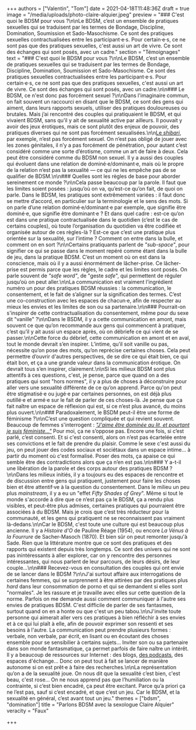 +++
authors = ["Valentin", "Tom"]
date = 2021-04-18T11:48:36Z
draft = true
image = "/media/uploads/photo-claire-alquier.jpeg"
preview = "### C'est quoi le BDSM pour vous ?\n\nLe BDSM, c’est un ensemble de pratiques sexuelles qui se traduisent par les termes de Bondage, Discipline, Domination, Soumission et Sado-Masochisme. Ce sont des pratiques sexuelles contractualisées entre les participant·e·s. Pour certain·e·s, ce ne sont pas que des pratiques sexuelles, c'est aussi un art de vivre. Ce sont des échanges qui sont posés, avec un cadre."
section = "Témoignages"
text = "### C'est quoi le BDSM pour vous ?\n\nLe BDSM, c’est un ensemble de pratiques sexuelles qui se traduisent par les termes de Bondage, Discipline, Domination, Soumission et Sado-Masochisme. Ce sont des pratiques sexuelles contractualisées entre les participant·e·s. Pour certain·e·s, ce ne sont pas que des pratiques sexuelles, c'est aussi un art de vivre. Ce sont des échanges qui sont posés, avec un cadre.\n\n### Le BDSM, ce n'est donc pas forcément sexuel ?\n\nDans l'imaginaire commun, on fait souvent un raccourci en disant que le BDSM, ce sont des gens qui aiment, dans leurs rapports sexuels, utiliser des pratiques douloureuses ou brutales. Mais j’ai rencontré des couples qui pratiquaient le BDSM, et qui vivaient BDSM, sans qu’il y ait de sexualité active par ailleurs. Il pouvait y avoir des jeux érotiques, mais ce sont plutôt des enjeux de pouvoir, des pratiques diverses qui ne sont pas forcément sexualisées.\n\n[Le _shibari_](https://lepointq.com/articles/21-03/dessine-moi-un-fantasme/), par exemple, n’est pas forcément sexuel. On n’est pas obligé de jouer avec les zones génitales, il n’y a pas forcément de pénétration, pour autant c’est considéré comme une sorte d’érotisme, comme un art de faire à deux. Cela peut être considéré comme du BDSM non sexuel. Il y a aussi des couples qui évoluent dans une relation de dominé·e/dominant·e, mais où le propre de la relation n’est pas la sexualité — ce qui ne les empêche pas de se qualifier de BDSM.\n\n### Quelles sont les règles de base pour aborder sereinement ce monde ?\n\nCela passe beaucoup par la parole. Il faut que les limites soient posées : jusqu’où on va, qu’est-ce qu’on fait, de quoi on parle. Dans le BDSM, les pratiques sont extrêmement variées : il faut donc se mettre d’accord, en particulier sur la terminologie et le sens des mots. Si on parle d’une relation dominé·e/dominant·e par exemple, que signifie être dominé·e, que signifie être dominant·e ? Et dans quel cadre : est-ce qu’on est dans une pratique contractualisée dans le quotidien (c’est le cas de certains couples), où toute l’organisation du quotidien va être codifiée et organisée autour de ces règles-là ? Est-ce que c’est une pratique plus orientée sur la sexualité, sur l’intime ? Comment on entre dans la bulle, et comment on en sort ?\n\nCertains pratiquants parlent de _\"sub-space\"_, pour signifier ce qui se passe dans le moment repéré comme étant dans la bulle de jeu, dans la pratique BDSM. C’est un moment où on est dans la conscience, mais où il y a aussi énormément de lâcher-prise. Ce lâcher-prise est permis parce que les règles, le cadre et les limites sont posés. On parle souvent de _\"safe word\"_, de \"geste _safe_\", qui permettent de réguler jusqu’où on peut aller.\n\nLa communication est vraiment l’ingrédient numéro un pour des pratiques BDSM réussies : la communication, le consentement, et le fait de s’aligner sur la signification des termes. C’est une co-construction avec les espaces de chacun·e, afin de respecter au mieux les envies et les limites de son ou sa partenaire.\n\n### Pourrait-on s'inspirer de cette contractualisation du consentement, même pour du sexe dit \"vanille\" ?\n\nDans le BSDM, il y a cette communication en amont, mais souvent ce que qu’on recommande aux gens qui commencent à pratiquer, c’est qu’il y ait aussi un espace après, où on débriefe ce qui vient de se passer.\n\nCette force du débrief, cette communication en amont et en aval, tout le monde devrait s’en inspirer. L’intime, qu’il soit vanille ou pas, nécessite qu’on pose des mots, qu’on reprécise certaines choses. Cela peut permettre d’ouvrir d'autres perspectives, de se dire ce qui était bien, ce qui était bon, et ça a une grande valeur dans la communication érotique. On devrait tous s’en inspirer, clairement.\n\nSi les milieux BDSM sont plus attentifs à ces questions, c'est, je pense, parce que quand on a des pratiques qui sont \"hors normes\", il y a plus de choses à déconstruire pour aller vers une sexualité différente de ce qu’on apprend. Parce qu'on peut être stigmatisé·e ou jugé·e par certaines personnes, on est déjà plus outillé·e et armé·e sur le fait de parler de ces choses-là. Je pense que ça fait naître un espace de réflexion qui est, si ce n’est plus avancé, du moins plus ouvert.\n\n### Paradoxalement, le BSDM peut-il être une forme de féminisme ?\n\nC’est une question compliquée et qui revient souvent. Beaucoup de femmes s'interrogent : [_\"J'aime être dominée au lit, et pourtant je suis féministe...\"_](https://lepointq.com/articles/20-12/si-j-aime-etre-dominee-par-un-homme-au-lit-suis-je-antifeministe/) Pour moi, ça ne s’oppose pas. Encore une fois, si c’est parlé, c’est consenti. Et si c'est consenti, alors on n’est pas écartelée entre ses convictions et le fait de prendre du plaisir. Comme le sexe c'est aussi du jeu, on peut jouer des codes sociaux et sociétaux dans un espace intime... à partir du moment où c'est formalisé. Poser des mots, ça apaise ce qui semble être des contradictions alors que ça n’en est pas.\n\n### Y a-t-il une libération de la parole et des corps autour des pratiques BDSM ?\n\nDans les milieux initiés, il y a toujours eu des espaces de rencontre et de discussion entre gens qui pratiquent, justement pour faire les choses bien et être attentif·ve à la question du consentement. Dans le milieu un peu plus _mainstream_, il y a eu un \"effet _Fifty Shades of Grey_\". Même si tout le monde s'accorde à dire que ce n’est pas ça le BDSM, ça a rendu plus visibles, et peut-être plus admises, certaines pratiques qui pourraient être associées à du BDSM. Mais je crois que c’est très réducteur pour la communauté, et les gens qui pratiquent ne se reconnaissent pas vraiment là-dedans.\n\nCar le BDSM, c'est toute une culture qui est beaucoup plus ancienne. Il y a _Histoire d'O_ de Pauline Réage (1954), ou encore _La Vénus à la Fourrure_ de Sacher-Masoch (1870). Et bien sûr on peut remonter jusqu'à Sade. Rien que la littérature montre que ce sont des pratiques et des rapports qui existent depuis très longtemps. Ce sont des univers qui ne sont pas inintéressants à aller explorer, car on y rencontre des personnes intéressantes, qui nous parlent de leur parcours, de leurs désirs, de leur couple...\n\n### Recevez-vous en consultation des couples qui ont envie de se lancer dans le BDSM ?\n\nJ'ai surtout affaire aux interrogations de certaines femmes, qui se surprennent à être attirées par des pratiques plus _hard_ dans leur consommation de porno et qui se demandent si elles sont \"normales\". Je les rassure et je travaille avec elles sur cette question de la norme. Parfois on me demande aussi comment communiquer à l'autre ses envies de pratiques BDSM. C'est difficile de parler de ses fantasmes, surtout quand on en a honte ou que c'est un peu tabou.\n\nJ'invite toute personne qui aimerait aller vers ces pratiques à bien réfléchir à ses envies et à ce qui lui plaît à elle, afin de pouvoir exprimer son ressenti et ses besoins à l'autre. La communication peut prendre plusieurs formes : verbale, non verbale, par écrit, en lisant ou en écoutant des choses ensemble pour se sensibilier à certains sujets... Inviter son ou sa partenaire dans son monde fantasmatique, ça permet parfois de faire naître un intérêt. Il y a beaucoup de ressources sur Internet : des blogs, [des podcasts](https://www.arteradio.com/son/615936/la_bande_sm), des espaces d'échange... Donc on peut tout à fait se lancer de manière autonome si on est prêt·e à faire des recherches.\n\nLa représentation qu’on a de la sexualité joue. On nous dit que la sexualité c’est bien, c'est beau, c'est rose... On ne nous apprend pas que l’humiliation ou la contrainte, si c’est bien encadré, ça peut être excitant. Parce qu’a priori ça ne l’est pas, sauf si c’est encadré, et que c’est un jeu. Car le BDSM, et la sexualité en général, c’est avant tout un jeu."
themes = ["bdsm", "domination"]
title = "Parlons BDSM avec la sexologue Claire Alquier"
veracity = "Faux"

+++
